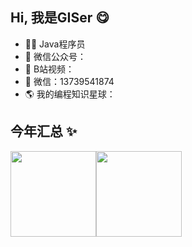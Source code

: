 ## Hi, 我是GISer 😋

- 🧑‍💻 Java程序员
- 🚀 微信公众号：
- 👾 B站视频：
- 💬 微信：13739541874
- 🌎 我的编程知识星球：

## 今年汇总 ✨

<img align="" height="137px" src="https://github-readme-stats.vercel.app/api?username=jinhe404&hide_title=true&hide_border=true&show_icons=true&include_all_commits=true&line_height=21&bg_color=0,EC6C6C,FFD479,FFFC79,73FA79&theme=graywhite&locale=cn" /><img align="" height="137px" src="https://github-readme-stats.vercel.app/api/top-langs/?username=jinhe404&hide_title=true&hide_border=true&layout=compact&bg_color=0,73FA79,73FDFF,D783FF&theme=graywhite&locale=cn" />